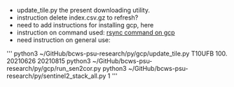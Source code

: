 * update_tile.py the present downloading utility.
* instruction delete index.csv.gz to refresh?
* need to add instructions for installing gcp, here
* instruction on command used: [rsync command on gcp](https://cloud.google.com/storage/docs/gsutil/commands/rsync)
* need instruction on general use:

'''
 python3 ~/GitHub/bcws-psu-research/py/gcp/update_tile.py T10UFB 100.  20210626 20210815 
 python3 ~/GitHub/bcws-psu-research/py/gcp/run_sen2cor.py 
 python3 ~/GitHub/bcws-psu-research/py/sentinel2_stack_all.py  1 
'''
